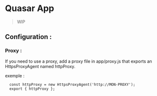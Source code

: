 # Quasar App

> WIP

## Configuration :

### Proxy :
If you need to use a proxy, add a proxy file in app/proxy.js that exports an HttpsProxyAgent named httpProxy.

exemple :
````const HttpsProxyAgent = require('https-proxy-agent');
  const httpProxy = new HttpsProxyAgent('http://MON-PROXY');
  export { httpProxy };
  ```` 

